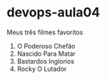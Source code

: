 # devops-aula04
Meus três filmes favoritos

1. O Poderoso Chefão
2. Nascido Para Matar
3. Bastardos Inglorios
4. Rocky O Lutador
